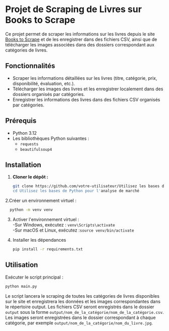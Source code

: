# Projet de Scraping de Livres sur Books to Scrape

Ce projet permet de scraper les informations sur les livres depuis le site [Books to Scrape](http://books.toscrape.com/) et de les enregistrer dans des fichiers CSV, ainsi que de télécharger les images associées dans des dossiers correspondant aux catégories de livres.

## Fonctionnalités

- Scraper les informations détaillées sur les livres (titre, catégorie, prix, disponibilité, évaluation, etc.).
- Télécharger les images des livres et les enregistrer localement dans des dossiers organisés par catégories.
- Enregistrer les informations des livres dans des fichiers CSV organisés par catégories.

## Prérequis

- Python 3.12
- Les bibliothèques Python suivantes :
  - `requests`
  - `beautifulsoup4`

## Installation

1. **Cloner le dépôt :**
   ```bash
   git clone https://github.com/votre-utilisateur/Utilisez les bases de Python pour l'analyse de marché.git
   cd Utilisez les bases de Python pour l'analyse de marché
   ```
 2.Créer un environnement virtuel :
  ```bash
    python -m venv venv
  ```
3. Activer l'environnement virtuel :  
   -Sur Windows, exécutez : `venv\Scripts\activate`  
   -Sur macOS et Linux, exécutez :`source venv/bin/activate`

 4. Installer les dépendances
    ```bash
    pip install -r requirements.txt
    ```
## Utilisation
Exécuter le script principal :
  ```bash
  python main.py
  ```
Le script lancera le scraping de toutes les catégories de livres disponibles sur le site et enregistrera les données et les images correspondantes dans le répertoire output.
Les fichiers CSV seront enregistrés dans le dossier `output` sous la forme `output/nom_de_la_catégorie/nom_de_la_catégorie.csv`.
Les images seront enregistrées dans le dossier correspondant à chaque catégorie, par exemple `output/nom_de_la_catégorie/nom_du_livre.jpg`.


